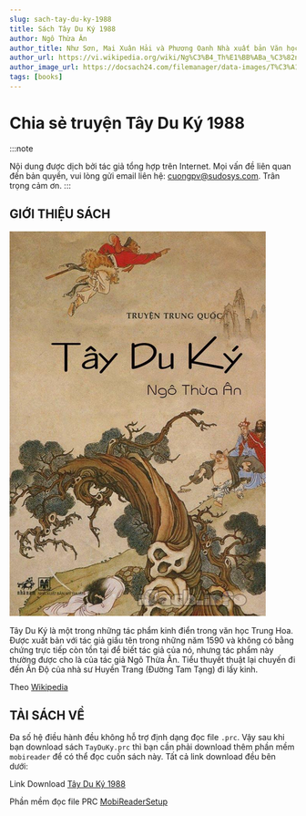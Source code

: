 ```yaml
---
slug: sach-tay-du-ky-1988
title: Sách Tây Du Ký 1988
author: Ngô Thừa Ân
author_title: Như Sơn, Mai Xuân Hải và Phương Oanh Nhà xuất bản Văn học hà Nội - 1988
author_url: https://vi.wikipedia.org/wiki/Ng%C3%B4_Th%E1%BB%ABa_%C3%82n
author_image_url: https://docsach24.com/filemanager/data-images/T%C3%A1c%20gi%E1%BA%A3/Ng%C3%B4%20Th%E1%BB%ABa%20%C3%82n.jpg
tags: [books]
---
```


# Chia sẻ truyện Tây Du Ký 1988

:::note

Nội dung được dịch bởi tác giả tổng hợp trên Internet. Mọi vấn đề liên quan đến bản quyền, vui lòng gửi email liên hệ: cuongpv@sudosys.com. Trân trọng cảm ơn.
:::

## GIỚI THIỆU SÁCH

![img](../static/img/Tay-Du-Ky-Audio.png)

Tây Du Ký là một trong những tác phẩm kinh điển trong văn học Trung Hoa. Được xuất bản với tác giả giấu tên trong những năm 1590 và không có bằng chứng trực tiếp còn tồn tại để biết tác giả của nó, nhưng tác phẩm này thường được cho là của tác giả Ngô Thừa Ân. Tiểu thuyết thuật lại chuyến đi đến Ấn Độ của nhà sư Huyền Trang (Đường Tam Tạng) đi lấy kinh.

Theo [Wikipedia](https://vi.wikipedia.org/wiki/T%C3%A2y_du_k%C3%BD)

## TẢI SÁCH VỀ

Đa số hệ điều hành đều không hỗ trợ định dạng đọc file `.prc`. Vậy sau khi bạn download sách `TayDuKy.prc` thì bạn cần phải download thêm phần mềm `mobireader` để có thể đọc cuốn sách này. Tất cả link download đều bên dưới:

Link Download [Tây Du Ký 1988](../static/files/TayDuKy.prc)

Phần mềm đọc file PRC [MobiReaderSetup](../static/files/mobireadersetup.msi)
